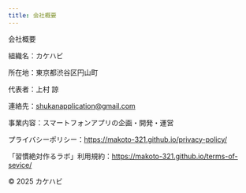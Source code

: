 ```yaml
---
title: 会社概要
---
```


会社概要

組織名：カケハビ  

所在地：東京都渋谷区円山町

代表者：上村 諒

連絡先：shukanapplication@gmail.com

事業内容：スマートフォンアプリの企画・開発・運営

プライバシーポリシー：https://makoto-321.github.io/privacy-policy/

「習慣絶対作るラボ」利用規約：https://makoto-321.github.io/terms-of-sevice/

© 2025 カケハビ
